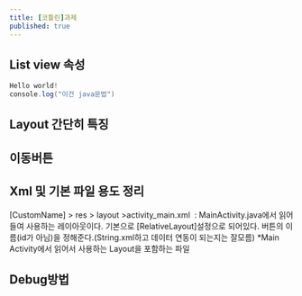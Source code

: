 ```yaml
---
title: [코틀린]과제
published: true
---
```


## List view 속성

```java
Hello world!
console.log("이건 java문법")
```

## Layout 간단히 특징


## 이동버튼


## Xml 및 기본 파일 용도 정리
[CustomName] > res > layout >activity_main.xml  : 
MainActivity.java에서 읽어들여 사용하는 레이아웃이다.
기본으로 [RelativeLayout]설정으로 되어있다.
버튼의 이름(id가 아님)을 정해준다.(String.xml하고 데이터 연동이 되는지는 잘모름)
*Main Activity에서 읽어서 사용하는 Layout을 포함하는 파일


## Debug방법
